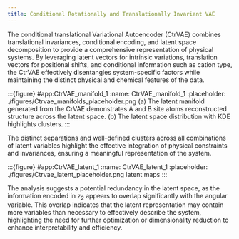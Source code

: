 ```yaml
---
title: Conditional Rotationally and Translationally Invariant VAE
---
```



The conditional translational Variational Autoencoder (CtrVAE) combines translational invariances, conditional encoding, and latent space decomposition to provide a comprehensive representation of physical systems. By leveraging latent vectors for intrinsic variations, translation vectors for positional shifts, and conditional information such as cation type, the CtrVAE effectively disentangles system-specific factors while maintaining the distinct physical and chemical features of the data.

:::{figure} #app:CtrVAE_manifold_1
:name: CtrVAE_manifold_1
:placeholder: ./figures/Ctrvae_manifolds_placeholder.png
(a) The latent manifold generated from the CrVAE demonstrates A and B site atoms reconstructed structure across the latent space. (b) The latent space distribution with KDE highlights clusters.
:::


The distinct separations and well-defined clusters across all combinations of latent variables highlight the effective integration of physical constraints and invariances, ensuring a meaningful representation of the system.


:::{figure} #app:CtrVAE_latent_1
:name: CtrVAE_latent_1
:placeholder: ./figures/Ctrvae_latent_placeholder.png
latent maps
:::

The analysis suggests a potential redundancy in the latent space, as the information encoded in $z_2$ appears to overlap significantly with the angular variable. This overlap indicates that the latent representation may contain more variables than necessary to effectively describe the system, highlighting the need for further optimization or dimensionality reduction to enhance interpretability and efficiency.